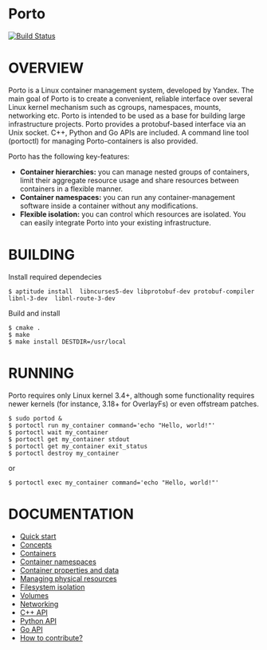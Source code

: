 Porto
=====

[![Build Status](https://travis-ci.org/yandex/porto.svg?branch=master)](https://travis-ci.org/yandex/porto)

# OVERVIEW #

Porto is a Linux container management system, developed by Yandex.
The main goal of Porto is to create a convenient, reliable interface over several
Linux kernel mechanism such as cgroups, namespaces, mounts, networking etc.
Porto is intended to be used as a base for building large infrastructure projects.
Porto provides a protobuf-based interface via an Unix socket. C++, Python and Go APIs are included.
A command line tool (portoctl) for managing Porto-containers is also provided.

Porto has the following key-features:
* **Container hierarchies:** you can manage nested groups of containers, limit their
aggregate resource usage and share resources between containers in a flexible manner.
* **Container namespaces:** you can run any container-management software inside a container
without any modifications.
* **Flexible isolation:** you can control which resources are isolated. You can easily integrate
Porto into your existing infrastructure.

# BUILDING #

Install required dependecies

```
$ aptitude install  libncurses5-dev libprotobuf-dev protobuf-compiler libnl-3-dev  libnl-route-3-dev 
```

Build and install

```
$ cmake .
$ make
$ make install DESTDIR=/usr/local
```

# RUNNING #

Porto requires only Linux kernel 3.4+, although some functionality requires
newer kernels (for instance, 3.18+ for OverlayFs) or even offstream patches.

```
$ sudo portod &
$ portoctl run my_container command='echo "Hello, world!"'
$ portoctl wait my_container
$ portoctl get my_container stdout
$ portoctl get my_container exit_status
$ portoctl destroy my_container
```
or
```
$ portoctl exec my_container command='echo "Hello, world!"'
```

# DOCUMENTATION #
* [Quick start](docs/quick.md)
* [Concepts](docs/concepts.md)
* [Containers](docs/containers.md)
* [Container namespaces](docs/namespaces.md)
* [Container properties and data](docs/properties.md)
* [Managing physical resources](docs/limits.md)
* [Filesystem isolation](docs/mounts.md)
* [Volumes](docs/volumes.md)
* [Networking](docs/networking.md)
* [C++ API](src/api/cpp/libporto.hpp)
* [Python API](src/api/python/porto/api.py)
* [Go API](src/api/go/porto.go)
* [How to contribute?](docs/devel.md)
